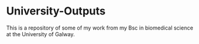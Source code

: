 # University-Outputs
This is a repository of some of my work from my Bsc in biomedical science at the University of Galway.
